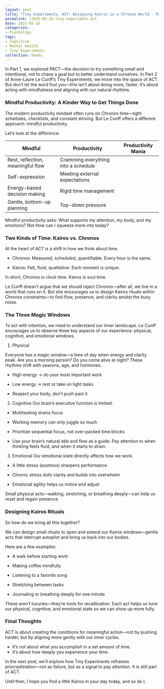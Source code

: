 ```yaml
---
layout: post
title: "Tiny Experiments, ACT: Designing Kairos in a Chronos World - Part 2"
permalink: /2025-05-16-tiny-experiment-act
date: 2025-05-16
categories:
- Psychology
tags:
- Cognitive
- Mental health
- Tiny Experiments
collection: books
---
```


In Part 1, we explored PACT—the decision to try something small and intentional, not to chase a goal but to better understand ourselves. In Part 2 of Anne-Laure Le Cunff’s Tiny Experiments, we move into the space of ACT. But don’t let the word fool you—this isn’t about doing more, faster. It’s about acting with mindfulness and aligning with our natural rhythms.

### Mindful Productivity: A Kinder Way to Get Things Done
The modern productivity mindset often runs on Chronos time—tight schedules, checklists, and constant striving. But Le Cunff offers a different approach: mindful productivity.

Let’s look at the difference:

| Mindful | Productivity | 	Productivity Mania | 
| --------| -------------| --------------------| 
| Rest, reflection, meaningful flow	|  Cramming everything into a schedule |
| Self-expression | 	Meeting external expectations | 
| Energy-based decision making | 	Rigid time management | 
| Gentle, bottom-up planning | 	Top-down pressure | 

Mindful productivity asks: What supports my attention, my body, and my emotions? Not How can I squeeze more into today?

### Two Kinds of Time: Kairos vs. Chronos
At the heart of ACT is a shift in how we think about time.

- Chronos: Measured, scheduled, quantifiable. Every hour is the same.

- Kairos: Felt, fluid, qualitative. Each moment is unique.

In short, Chronos is clock time. Kairos is soul time.

Le Cunff doesn’t argue that we should reject Chronos—after all, we live in a world that runs on it. But she encourages us to design Kairos rituals within Chronos constraints—to find flow, presence, and clarity amidst the busy noise.

### The Three Magic Windows
To act with intention, we need to understand our inner landscape. Le Cunff encourages us to observe three key aspects of our experience: physical, cognitive, and emotional windows.

1. Physical

Everyone has a magic window—a time of day when energy and clarity peak. Are you a morning person? Do you come alive at night?
These rhythms shift with seasons, age, and hormones.

- High energy → do your most important work

- Low energy → rest or take on light tasks

- Respect your body, don’t push past it

2. Cognitive
Our brain’s executive function is limited.

- Multitasking drains focus

- Working memory can only juggle so much

- Prioritize sequential focus, not over-packed time blocks

- Use your brain’s natural ebb and flow as a guide. Pay attention to when thinking feels fluid, and when it starts to strain.

3. Emotional
Our emotional state directly affects how we work.

- A little stress (eustress) sharpens performance

- Chronic stress dulls clarity and builds into overwhelm

- Emotional agility helps us notice and adjust

Small physical acts—walking, stretching, or breathing deeply—can help us reset and regain presence.

### Designing Kairos Rituals
So how do we bring all this together?

We can design small rituals to open and extend our Kairos windows—gentle acts that interrupt autopilot and bring us back into our bodies.

Here are a few examples:

- A walk before starting work

- Making coffee mindfully

- Listening to a favorite song

- Stretching between tasks

- Journaling or breathing deeply for one minute

These aren’t luxuries—they’re tools for recalibration. Each act helps us tune our physical, cognitive, and emotional state so we can show up more fully.

### Final Thoughts
ACT is about creating the conditions for meaningful action—not by pushing harder, but by aligning more gently with our inner cycles.

- It’s not about what you accomplish in a set amount of time.
- It’s about how deeply you experience your time.

In the next post, we’ll explore how Tiny Experiments reframes procrastination—not as failure, but as a signal to pay attention. It is still part of ACT.

Until then, I hope you find a little Kairos in your day today, and so do I.